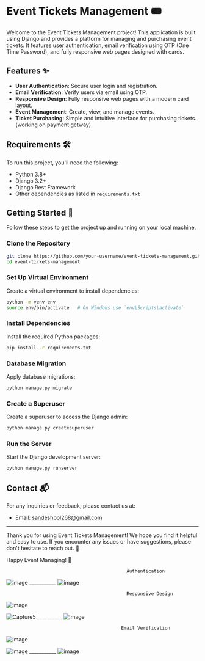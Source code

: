 # Event Tickets Management 🎟️

Welcome to the Event Tickets Management project! This application is built using Django and provides a platform for managing and purchasing event tickets. It features user authentication, email verification using OTP (One Time Password), and fully responsive web pages designed with cards.

## Features ✨

- **User Authentication**: Secure user login and registration.
- **Email Verification**: Verify users via email using OTP.
- **Responsive Design**: Fully responsive web pages with a modern card layout.
- **Event Management**: Create, view, and manage events.
- **Ticket Purchasing**: Simple and intuitive interface for purchasing tickets. (working on payment getway)

## Requirements 🛠️

To run this project, you'll need the following:

- Python 3.8+
- Django 3.2+
- Django Rest Framework
- Other dependencies as listed in `requirements.txt`

## Getting Started 🚀

Follow these steps to get the project up and running on your local machine.

### Clone the Repository

```bash
git clone https://github.com/your-username/event-tickets-management.git
cd event-tickets-management
```

### Set Up Virtual Environment

Create a virtual environment to install dependencies:

```bash
python -m venv env
source env/bin/activate   # On Windows use `env\Scripts\activate`
```

### Install Dependencies

Install the required Python packages:

```bash
pip install -r requirements.txt
```

### Database Migration

Apply database migrations:

```bash
python manage.py migrate
```

### Create a Superuser

Create a superuser to access the Django admin:

```bash
python manage.py createsuperuser
```

### Run the Server

Start the Django development server:

```bash
python manage.py runserver
```


## Contact 📬

For any inquiries or feedback, please contact us at:

- Email: sandeshpol268@gmail.com


---

Thank you for using Event Tickets Management! We hope you find it helpful and easy to use. If you encounter any issues or have suggestions, please don't hesitate to reach out. 🌟

Happy Event Managing! 🎉

                                                Authentication
                                                                          
![image](https://github.com/Sandesh-Pol/Event-Management-Django/assets/135794224/e1100e26-fdf0-47e1-83d4-192be6783865) ___________ ![image](https://github.com/Sandesh-Pol/Event-Management-Django/assets/135794224/17da4c5d-37b5-4029-b284-e43e9180bc19)

  
  
                                                Responsive Design
                                                                          
![image](https://github.com/Sandesh-Pol/Event-Management-Django/assets/135794224/28d79185-24dd-49bb-b172-5fc80449e5bd)



![Capture5](https://github.com/Sandesh-Pol/Event-Management-Django/assets/135794224/245e84d6-5bc4-4cf3-970c-8a2dd9c72011) __________ ![image](https://github.com/Sandesh-Pol/Event-Management-Django/assets/135794224/07915350-1cec-4846-9e6f-113ddfa99342)

                                              Email Verification                                                                            

![image](https://github.com/Sandesh-Pol/Event-Management-Django/assets/135794224/b8751033-3731-4d7b-9df4-0cc4143bcdc2)


![image](https://github.com/Sandesh-Pol/Event-Management-Django/assets/135794224/663b70b5-eb5f-4d39-8568-dc4eeb36d10d) ___________ ![image](https://github.com/Sandesh-Pol/Event-Management-Django/assets/135794224/ecb6102b-d30a-4e04-90b8-2a173c90fe49)







